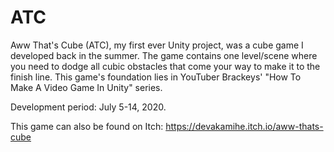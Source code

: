 # ATC
Aww That's Cube (ATC), my first ever Unity project, was a cube game I developed back in the summer. The game contains one level/scene where you need to dodge all cubic obstacles that come your way to make it to the finish line. This game's foundation lies in YouTuber Brackeys' "How To Make A Video Game In Unity" series. 

Development period: July 5-14, 2020.

This game can also be found on Itch: https://devakamihe.itch.io/aww-thats-cube
